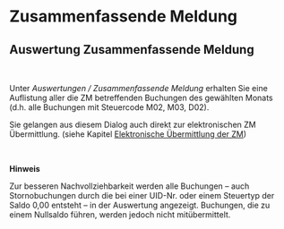# Zusammenfassende Meldung

## Auswertung Zusammenfassende Meldung

&nbsp;

Unter *Auswertungen / Zusammenfassende Meldung* erhalten Sie eine Auflistung aller die ZM betreffenden Buchungen des gewählten Monats (d.h. alle Buchungen mit Steuercode M02, M03, D02).

Sie gelangen aus diesem Dialog auch direkt zur elektronischen ZM Übermittlung. (siehe Kapitel [Elektronische Übermittlung der ZM](FIBUNext/ElektronischeUbermittlungderZM.md))

&nbsp;

**Hinweis**

Zur besseren Nachvollziehbarkeit werden alle Buchungen – auch Stornobuchungen durch die bei einer UID-Nr. oder einem Steuertyp der Saldo 0,00 entsteht – in der Auswertung angezeigt. Buchungen, die zu einem Nullsaldo führen, werden jedoch nicht mitübermittelt.
